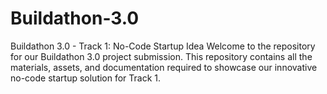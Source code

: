 # Buildathon-3.0
Buildathon 3.0 - Track 1: No-Code Startup Idea Welcome to the repository for our Buildathon 3.0 project submission. This repository contains all the materials, assets, and documentation required to showcase our innovative no-code startup solution for Track 1.
